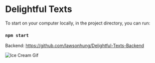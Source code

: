 # Delightful Texts

To start on your computer locally, in the project directory, you can run:

### `npm start`

Backend: https://github.com/lawsonhung/Delightful-Texts-Backend

![Ice Cream Gif](https://media.giphy.com/media/aagX4Bl8Fo21G/giphy.gif)
